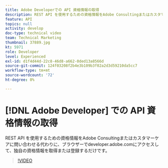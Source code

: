 ```yaml
---
title: Adobe Developerでの API 資格情報の取得
description: REST API を使用するための資格情報をAdobe Consultingまたはカスタマーケアに問い合わせる代わりに、ブラウザーでdeveloper.adobe.comにアクセスして、独自の資格情報を取得または登録するだけです。
feature: API
topics: null
activity: develop
doc-type: technical video
team: Technical Marketing
thumbnail: 37889.jpg
kt: 5971
role: Developer
level: Experienced
exl-id: d1f4d44d-22c8-46d8-a662-0ded13a8566d
source-git-commit: 124f03208f2b4e3b109b3f02a2d3d59210da5cc7
workflow-type: tm+mt
source-wordcount: '72'
ht-degree: 0%

---
```


# [!DNL Adobe Developer] での API 資格情報の取得

REST API を使用するための資格情報をAdobe Consultingまたはカスタマーケアに問い合わせる代わりに、ブラウザーでdeveloper.adobe.comにアクセスして、独自の資格情報を取得または登録するだけです。

>[!VIDEO](https://video.tv.adobe.com/v/37889/?quality=12&learn=on)
